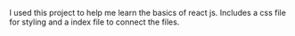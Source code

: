 I used this project to help me learn the basics of react js. Includes a css file for styling and a index file to connect the files.
